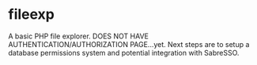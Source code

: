 # fileexp
A basic PHP file explorer. DOES NOT HAVE AUTHENTICATION/AUTHORIZATION PAGE...yet.
Next steps are to setup a database permissions system and potential integration with SabreSSO.
